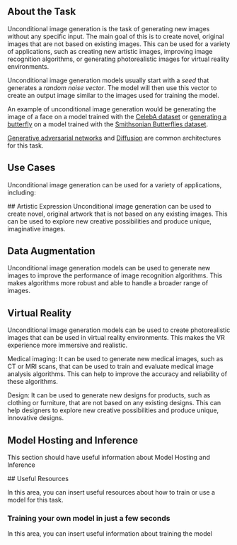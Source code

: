 ## About the Task

Unconditional image generation is the task of generating new images without any specific input. The main goal of this is to create novel, original images that are not based on existing images.
This can be used for a variety of applications, such as creating new artistic images, improving image recognition algorithms, or generating photorealistic images for virtual reality environments.

Unconditional image generation models usually start with a *seed* that generates a *random noise vector*. The model will then use this vector to create an output image similar to the images used for training the model.

An example of unconditional image generation would be generating the image of a face on a model trained with the [CelebA dataset](https://huggingface.co/datasets/huggan/CelebA-HQ) or [generating a butterfly](https://huggingface.co/spaces/huggan/butterfly-gan) on a model trained with the [Smithsonian Butterflies dataset](https://huggingface.co/datasets/ceyda/smithsonian_butterflies).

[Generative adversarial networks](https://en.wikipedia.org/wiki/Generative_adversarial_network) and [Diffusion](https://huggingface.co/docs/diffusers/index) are common architectures for this task.

## Use Cases

Unconditional image generation can be used for a variety of applications, including:

## Artistic Expression
Unconditional image generation can be used to create novel, original artwork that is not based on any existing images. This can be used to explore new creative possibilities and produce unique, imaginative images.

## Data Augmentation 
Unconditional image generation models can be used to generate new images to improve the performance of image recognition algorithms. This makes algorithms more robust and able to handle a broader range of images.

## Virtual Reality 
Unconditional image generation models can be used to create photorealistic images that can be used in virtual reality environments. This makes the VR experience more immersive and realistic.

Medical imaging: It can be used to generate new medical images, such as CT or MRI scans, that can be used to train and evaluate medical image analysis algorithms. This can help to improve the accuracy and reliability of these algorithms.

Design: It can be used to generate new designs for products, such as clothing or furniture, that are not based on any existing designs. This can help designers to explore new creative possibilities and produce unique, innovative designs.

## Model Hosting and Inference

This section should have useful information about Model Hosting and Inference

## Useful Resources

In this area, you can insert useful resources about how to train or use a model for this task.

### Training your own model in just a few seconds

In this area, you can insert useful information about training the model
